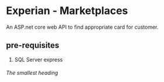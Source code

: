 # Experian - Marketplaces

An ASP.net core web API to find appropriate card for customer.

## pre-requisites
1. SQL Server express





###### The smallest heading

